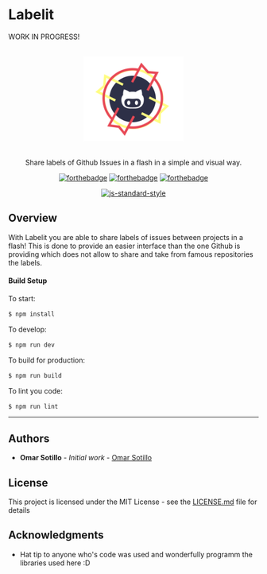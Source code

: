 # Labelit

WORK IN PROGRESS! 

<div align="center">
<br>
<img width="200" src="/docs/images/Labelit.png" alt="Labelit">
<br>
<br>
</div>

<p align="center" color="#6a737d">
Share labels of Github Issues in a flash in a simple and visual way. 
</p>

<div align="center">

[![forthebadge](http://forthebadge.com/images/badges/built-with-love.svg)](http://forthebadge.com) [![forthebadge](http://forthebadge.com/images/badges/made-with-vue.svg)](http://forthebadge.com) [![forthebadge](http://forthebadge.com/images/badges/gluten-free.svg)](http://forthebadge.com)
</div>

<div align="center">

[![js-standard-style](https://cdn.rawgit.com/feross/standard/master/badge.svg)](https://github.com/feross/standard)
</div>

## Overview

With Labelit you are able to share labels of issues between projects in a flash! This is done to provide an easier interface than the one Github is providing which does not allow to share and take from famous repositories the labels.

#### Build Setup

To start:

```bash
$ npm install
```

To develop:

```bash
$ npm run dev
 ```

To build for production:

```bash
$ npm run build
```

To lint you code:

```bash
$ npm run lint
```


---


## Authors

* **Omar Sotillo** - *Initial work* - [Omar Sotillo](https://github.com/omarsotillo)

## License

This project is licensed under the MIT License - see the [LICENSE.md](LICENSE.md) file for details

## Acknowledgments

* Hat tip to anyone who's code was used and wonderfully programm the libraries used here :D
